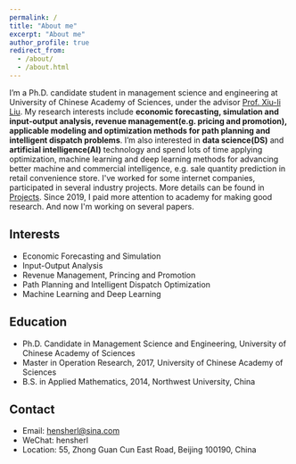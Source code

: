 ```yaml
---
permalink: /
title: "About me"
excerpt: "About me"
author_profile: true
redirect_from: 
  - /about/
  - /about.html
---
```


I’m a Ph.D. candidate student in management science and engineering at University of Chinese Academy of Sciences, under the advisor [Prof. Xiu-li Liu](http://homepage.amss.ac.cn/research/homePage/73790773e2f24c62a39f641c89ade596/myHomePage.html). My research interests include **economic forecasting, simulation and input-output analysis, revenue management(e.g. pricing and promotion), applicable modeling and optimization methods for path planning and intelligent dispatch problems**. I’m also interested in **data science(DS)** and **artificial intelligence(AI)** technology and spend lots of time applying optimization, machine learning and deep learning methods for advancing better machine and commercial intelligence, e.g. sale quantity prediction in retail convenience store. I've worked for some internet companies, participated in several industry projects. More details can be found in [Projects](https://xflee.github.io//projects/). Since 2019, I paid more attention to academy for making good research. And now I'm  working on several papers.

Interests
------
* Economic Forecasting and Simulation
* Input-Output Analysis
* Revenue Management, Princing and Promotion
* Path Planning and Intelligent Dispatch Optimization
* Machine Learning and Deep Learning

Education
------
* Ph.D. Candidate in Management Science and Engineering, University of Chinese Academy of Sciences
* Master in Operation Research, 2017, University of Chinese Academy of Sciences
* B.S. in Applied Mathematics, 2014, Northwest University, China

Contact
------
* Email: hensherl@sina.com
* WeChat: hensherl
* Location: 55, Zhong Guan Cun East Road, Beijing 100190, China
